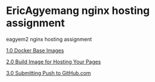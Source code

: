 # EricAgyemang nginx hosting assignment

eagyem2 nginx hosting assignment



[1.0 Docker Base Images](https://github.com/keschae/nginx-container-host/blob/main/nginx-image.md)

[2.0 Build Image for Hosting Your Pages](https://github.com/keschae/nginx-container-host/blob/main/build-image.md)

[3.0 Submitting Push to GitHub.com](https://github.com/keschae/nginx-container-host/blob/main/repo-push.md)

